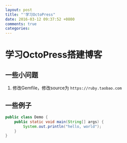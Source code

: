 ```yaml
---
layout: post
title: "'学习OctoPress"
date: 2016-03-12 09:37:52 +0800
comments: true
categories: 
---
```


# 学习OctoPress搭建博客 #

## 一些小问题 ##

1. 修改Gemfile，修改source为 `https://ruby.taobao.com`	

## 一些例子 ##

```java This is a java demo
public class Demo {
	public static void main(String[] args) {
		System.out.println("hello, world");
	}
}
```

